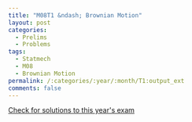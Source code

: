 ```yaml
---
title: "M08T1 &ndash; Brownian Motion"
layout: post
categories:
  - Prelims
  - Problems
tags:
  - Statmech
  - M08
  - Brownian Motion
permalink: /:categories/:year/:month/T1:output_ext
comments: false
---
```

<object data="2008M1T.pdf" type="application/pdf" width="100%" height="500"></object>
<div class="message"><a href='https://princetonprelim.com/prelim/21/'>Check for solutions to this year's exam</a></div>